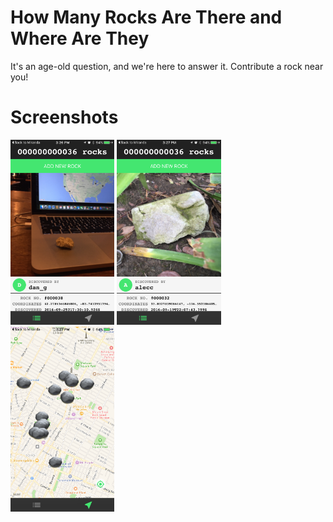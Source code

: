 # How Many Rocks Are There and Where Are They

It's an age-old question, and we're here to answer it. Contribute a rock near you!

# Screenshots

<img src="assets/example1.png" width="33%" />
<img src="assets/example2.png" width="33%" />
<img src="assets/example3.png" width="33%" />

